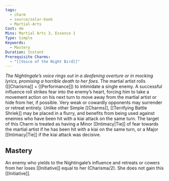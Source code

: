 ```yaml
---
tags:
  - charm
  - source/solar-book
  - Martial-Arts
Cost: 4m
Mins: Martial Arts 3, Essence 1
Type: Simple
Keywords:
  - Mastery
Duration: Instant
Prerequisite Charms:
  - "[[Voice of the Night Bird]]"
---
```

*The Nightingale’s voice rings out in a deafening overture or in mocking lyrics, promising a horrible death to her foes.*
The martial artist rolls ([[Charisma]] + [[Performance]]) to intimidate a single enemy. A successful influence roll strikes fear into the enemy’s heart, forcing him to take a movement action on his next turn to move away from the martial artist or hide from her, if possible. Very weak or cowardly opponents may surrender or retreat entirely. Unlike other Simple [[Charms]], [[Terrifying Battle Shriek]] may be placed in a flurry, and benefits from being used against enemies who have been hit with a kiai attack on the same turn. The target of this Charm is treated as having a Minor [[Intimacy|Tie]] of fear towards the martial artist if he has been hit with a kiai on the same turn, or a Major [[Intimacy|Tie]] if the kiai attack was decisive. 
## Mastery
An enemy who yields to the Nightingale’s influence and retreats or cowers from her loses [[Initiative]] equal to her (Charisma/2). She does not gain this [[Initiative]].